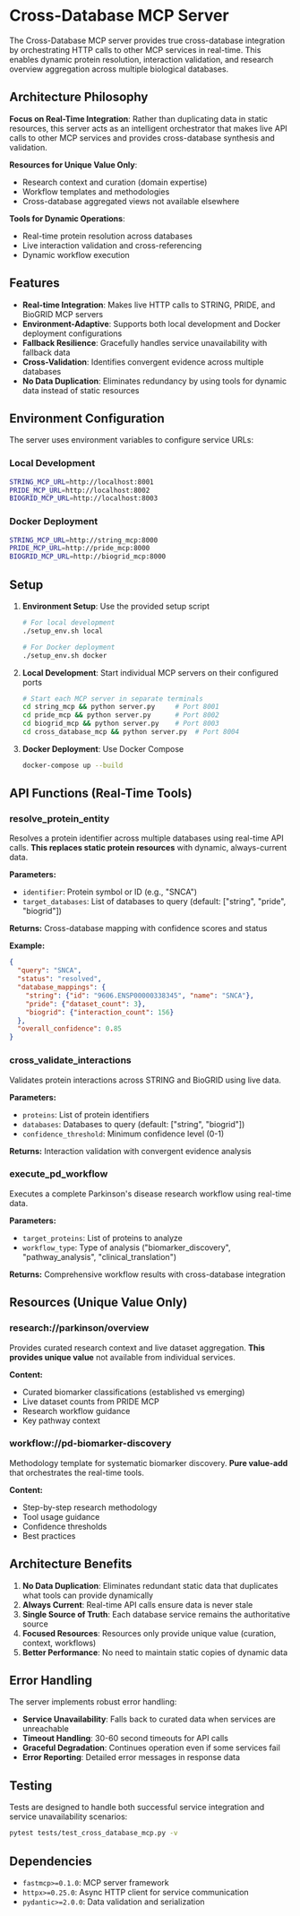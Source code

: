 # Cross-Database MCP Server

The Cross-Database MCP server provides true cross-database integration by orchestrating HTTP calls to other MCP services in real-time. This enables dynamic protein resolution, interaction validation, and research overview aggregation across multiple biological databases.

## Architecture Philosophy

**Focus on Real-Time Integration**: Rather than duplicating data in static resources, this server acts as an intelligent orchestrator that makes live API calls to other MCP services and provides cross-database synthesis and validation.

**Resources for Unique Value Only**:
- Research context and curation (domain expertise)
- Workflow templates and methodologies  
- Cross-database aggregated views not available elsewhere

**Tools for Dynamic Operations**:
- Real-time protein resolution across databases
- Live interaction validation and cross-referencing
- Dynamic workflow execution

## Features

- **Real-time Integration**: Makes live HTTP calls to STRING, PRIDE, and BioGRID MCP servers
- **Environment-Adaptive**: Supports both local development and Docker deployment configurations
- **Fallback Resilience**: Gracefully handles service unavailability with fallback data
- **Cross-Validation**: Identifies convergent evidence across multiple databases
- **No Data Duplication**: Eliminates redundancy by using tools for dynamic data instead of static resources

## Environment Configuration

The server uses environment variables to configure service URLs:

### Local Development
```bash
STRING_MCP_URL=http://localhost:8001
PRIDE_MCP_URL=http://localhost:8002
BIOGRID_MCP_URL=http://localhost:8003
```

### Docker Deployment
```bash
STRING_MCP_URL=http://string_mcp:8000
PRIDE_MCP_URL=http://pride_mcp:8000
BIOGRID_MCP_URL=http://biogrid_mcp:8000
```

## Setup

1. **Environment Setup**: Use the provided setup script
   ```bash
   # For local development
   ./setup_env.sh local
   
   # For Docker deployment
   ./setup_env.sh docker
   ```

2. **Local Development**: Start individual MCP servers on their configured ports
   ```bash
   # Start each MCP server in separate terminals
   cd string_mcp && python server.py     # Port 8001
   cd pride_mcp && python server.py      # Port 8002  
   cd biogrid_mcp && python server.py    # Port 8003
   cd cross_database_mcp && python server.py  # Port 8004
   ```

3. **Docker Deployment**: Use Docker Compose
   ```bash
   docker-compose up --build
   ```

## API Functions (Real-Time Tools)

### resolve_protein_entity
Resolves a protein identifier across multiple databases using real-time API calls. **This replaces static protein resources** with dynamic, always-current data.

**Parameters:**
- `identifier`: Protein symbol or ID (e.g., "SNCA")
- `target_databases`: List of databases to query (default: ["string", "pride", "biogrid"])

**Returns:** Cross-database mapping with confidence scores and status

**Example:**
```json
{
  "query": "SNCA",
  "status": "resolved",
  "database_mappings": {
    "string": {"id": "9606.ENSP00000338345", "name": "SNCA"},
    "pride": {"dataset_count": 3},
    "biogrid": {"interaction_count": 156}
  },
  "overall_confidence": 0.85
}
```

### cross_validate_interactions
Validates protein interactions across STRING and BioGRID using live data.

**Parameters:**
- `proteins`: List of protein identifiers
- `databases`: Databases to query (default: ["string", "biogrid"])
- `confidence_threshold`: Minimum confidence level (0-1)

**Returns:** Interaction validation with convergent evidence analysis

### execute_pd_workflow
Executes a complete Parkinson's disease research workflow using real-time data.

**Parameters:**
- `target_proteins`: List of proteins to analyze
- `workflow_type`: Type of analysis ("biomarker_discovery", "pathway_analysis", "clinical_translation")

**Returns:** Comprehensive workflow results with cross-database integration

## Resources (Unique Value Only)

### research://parkinson/overview
Provides curated research context and live dataset aggregation. **This provides unique value** not available from individual services.

**Content:**
- Curated biomarker classifications (established vs emerging)
- Live dataset counts from PRIDE MCP
- Research workflow guidance
- Key pathway context

### workflow://pd-biomarker-discovery
Methodology template for systematic biomarker discovery. **Pure value-add** that orchestrates the real-time tools.

**Content:**
- Step-by-step research methodology
- Tool usage guidance
- Confidence thresholds
- Best practices

## Architecture Benefits

1. **No Data Duplication**: Eliminates redundant static data that duplicates what tools can provide dynamically
2. **Always Current**: Real-time API calls ensure data is never stale
3. **Single Source of Truth**: Each database service remains the authoritative source
4. **Focused Resources**: Resources only provide unique value (curation, context, workflows)
5. **Better Performance**: No need to maintain static copies of dynamic data

## Error Handling

The server implements robust error handling:
- **Service Unavailability**: Falls back to curated data when services are unreachable
- **Timeout Handling**: 30-60 second timeouts for API calls
- **Graceful Degradation**: Continues operation even if some services fail
- **Error Reporting**: Detailed error messages in response data

## Testing

Tests are designed to handle both successful service integration and service unavailability scenarios:

```bash
pytest tests/test_cross_database_mcp.py -v
```

## Dependencies

- `fastmcp>=0.1.0`: MCP server framework
- `httpx>=0.25.0`: Async HTTP client for service communication
- `pydantic>=2.0.0`: Data validation and serialization
